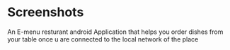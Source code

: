 # Screenshots
An E-menu resturant android Application that helps you order dishes from your table once u are connected to the local network of the place
